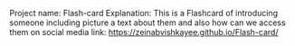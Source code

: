 Project name: Flash-card
Explanation: This is a Flashcard of introducing someone including picture a text about them and also how can we access them on social media
link:   https://zeinabvishkayee.github.io/Flash-card/
